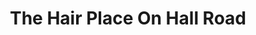---
title: "The Hair Place On Hall Road"
url: /hebburn/the-hair-place-on-hall-road/
shop: Friseur
---